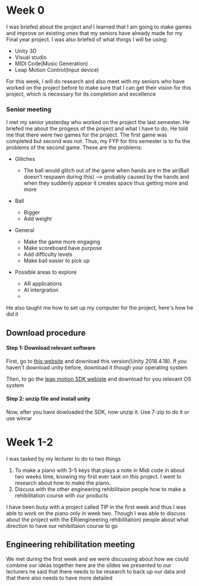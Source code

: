 # Week 0
I was briefed about the project and I learned that I am going to make games and improve on existing ones that my seniors have already made for my Final year project.
 I was also briefed of what things I will be using:
 * Unity 3D
 * Visual studio
 * MIDI Code(Music Generation)
  * Leap Motion Control(Input device)

For this week, I will do research and also meet with my seniors who have worked on the project before to make sure that I can get their vision for this project, which is necessary for its completion and excellence

### Senior meeting
I met my senior yesterday who worked on the project the last semester. He briefed me about the progess of the project and what I have to do. He told me that there were two games for the project. The first game was completed but second was not. Thus, my FYP for this semester is to fix the problems of the second game.
These are the problems:
* Glitches
	* The ball would glitch out of the game when hands are in the air(Ball doesn't respawn during this) --> probably caused by the hands and when they suddenly appear it creates space thus getting more and more

* Ball       
	* Bigger
	* Add weight

* General
	* Make the game more engaging
	* Make scoreboard have purpose
	* Add difficulty levels
	* Make ball easier to pick up
* Possible areas to explore
	* AR applications
	* AI intergration
	* 

He also taught me how to set up my computer for the project, here's how he did it
## Download procedure

#### Step 1: Download relevant software
First, go to [this website](https://unity3d.com/get-unity/download/archive) and download this version(Unity 2018.4.18). If you haven't download unity before, download it though your operating system

Then, to go the [leap motion SDK webiste](https://developer.leapmotion.com/sdk-leap-motion-controller/) and download for you relevant OS system

#### Step 2: unzip file and install unity
Now, after you have dowloaded the SDK, now unzip it. Use 7-zip to do it or use winrar


# Week 1-2
I was tasked by my lecturer to do to two things 
1. To make a piano with 3-5 keys that plays a note in Midi code in about two weeks time, knowing my first ever task on this project. I went to research about how to make the piano.
2. Discuss with the other engineering rehibilitaion people how to make a rehibilitation course with our products

I have been busy with a project called TIP in the first week and thus I was able to work on the piano only in week two. Though I was able to discuss about the project with the ER(engineering rehibilitation) people about what direction to have our rehibiltaion course to go

## Engineering rehibilitation meeting
We met during the first week and we were discussing about how we could combine our ideas together here are the sildes we presented to our lecturers
he said that there needs to be research to back up our data and that there also needs to have more detailed   
<!--stackedit_data:
eyJoaXN0b3J5IjpbMTc2MzEyOTA4Nyw0MTI0NzcwMjgsNjU3ND
g1MTYwLC0xMjgzMDg5NzU1LC0xMjIwMTY0Nzg5LDQ3MjMzMTM1
NSw5NDA2MzkzMjksMTMyNjUwMTc1NCwtMTY2OTMyMzQwNywtND
Q4MjU0MDQ3LC05NzkyMjI1NzcsLTg4MzY0MDEsLTE0NzE3MDAy
NTUsLTY1ODY0OTU1MiwtMjAwNTY3NTM4MSwtMTk0ODU2ODI0OC
w0NjM5NzQ0LDU3NDkzMTU0Miw1NzE4MTUzNzddfQ==
-->